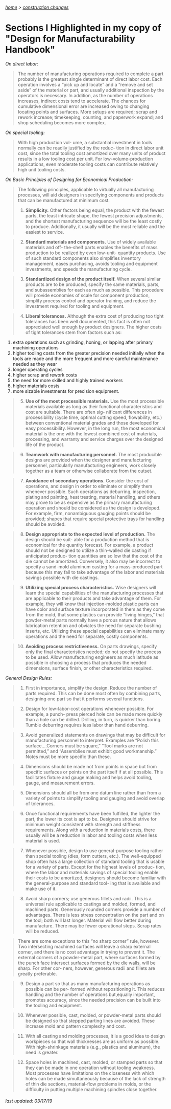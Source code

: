 ###### [home](/index.html) > [construction changes](/constructionchanges.html)
# Sections I Highlighted in my copy of "Design for Manufacturability Handbook"

*On direct labor:*

> The number of manufacturing operations required to complete a part probably is the greatest single determinant of direct labor cost. Each operation involves a “pick up and locate” and a “remove and set aside” of the material or part, and usually additional inspection by the operators is necessary. In addition, as the number of operations increases, indirect costs tend to accelerate. The chances for cumulative dimensional error are increased owing to changing locating points and surfaces. More setups are required; scrap and rework increase; timekeeping, counting, and paperwork expand; and shop scheduling becomes more complex.


*On special tooling:*

> With high production vol- ume, a substantial investment in tools normally can be readily justified by the reduc- tion in direct labor unit cost, since the total tooling cost amortized over many units of product results in a low tooling cost per unit. For low-volume-production applications, even moderate tooling costs can contribute relatively high unit tooling costs.

*On Basic Principles of Designing for Economical Production:*

> The following principles, applicable to virtually all manufacturing processes, will aid designers in specifying components and products that can be manufactured at minimum cost.
> > 1. **Simplicity.** Other factors being equal, the product with the fewest parts, the least intricate shape, the fewest precision adjustments, and the shortest manufacturing sequence will be the least costly to produce. Additionally, it usually will be the most reliable and the easiest to service.> 2. **Standard materials and components.** Use of widely available materials and off- the-shelf parts enables the benefits of mass production to be realized by even low-unit- quantity products. Use of such standard components also simplifies inventory management, eases purchasing, avoids tooling and equipment  investments, and speeds the manufacturing cycle.> 3. **Standardized design of the product itself.** When several similar products are to be produced, specify the same materials, parts, and subassemblies for each as much as possible. This procedure will provide economies of scale for component production, simplify process control and operator training, and reduce the investment required for tooling and equipment.> 4. **Liberal tolerances.** Although the extra cost of producing too tight tolerances has been well documented, this fact is often not appreciated well enough by product designers. The higher costs of tight tolerances stem from factors such as:
  1. extra operations such as grinding, honing, or lapping after primary machining operations 
  2. higher tooling costs from the greater precision needed initially when the tools are made and the more frequent and more careful maintenance needed as they wear
  3. longer operating cycles
  4. higher scrap and rework costs
  5. the need for more skilled and highly trained workers
  6. higher materials costs
  7. more sizable investments for precision equipment.> 5. **Use of the most processible materials.** Use the most processible materials available as long as their functional characteristics and cost are suitable. There are often sig- nificant differences in processibility (cycle time, optimal cutting speed, flowability, etc.) between conventional material grades and those developed for easy processibility. However, in the long run, the most economical material is the one with the lowest combined cost of materials, processing, and warranty and service charges over the designed life of the product.> 6. **Teamwork with manufacturing personnel.** The most producible designs are provided when the designer and manufacturing personnel, particularly manufacturing engineers, work closely together as a team or otherwise collaborate from the outset.

> 7. **Avoidance of secondary operations.** Consider the cost of operations, and design in order to eliminate or simplify them whenever possible. Such operations as deburring, inspection, plating and painting, heat treating, material handling, and others may prove to be as expensive as the primary manufacturing operation and should be considered as the design is developed. For example, firm, nonambiguous gauging points should be provided; shapes that require special protective trays for handling should be avoided.> 8. **Design appropriate to the expected level of production.** The design should be suit- able for a production method that is economical for the quantity forecast. For example, a product should not be designed to utilize a thin-walled die casting if anticipated produc- tion quantities are so low that the cost of the die cannot be amortized. Conversely, it also may be incorrect to specify a sand-mold aluminum casting for a mass-produced part because this may fail to take advantage of the labor and materials savings possible with die castings.> 9. **Utilizing special process characteristics.** Wise designers will learn the special capabilities of the manufacturing processes that are applicable to their products and take advantage of them. For example, they will know that injection-molded plastic parts can have color and surface texture incorporated in them as they come from the mold, that some plastics can provide “living hinges,” that powder-metal parts normally have a porous nature that allows lubrication retention and obviates the need for separate bushing inserts, etc. Utilizing these special capabilities can eliminate many operations and the need for separate, costly components.> 10. **Avoiding process restrictiveness.** On parts drawings, specify only the final characteristics needed; do not specify the process to be used. Allow manufacturing engineers as much latitude as possible in choosing a process that produces the needed dimensions, surface finish, or other characteristics required.

*General Design Rules:*

> 1. First in importance, simplify the design. Reduce the number of parts required. This can be done most often by combining parts, designing one part so that it performs several functions.
> 2. Design for low-labor-cost operations whenever possible. For example, a punch- press pierced hole can be made more quickly than a hole can be drilled. Drilling, in turn, is quicker than boring. Tumble deburring requires less labor than hand deburring.
> 3. Avoid generalized statements on drawings that may be difficult for manufacturing personnel to interpret. Examples are “Polish this surface....Corners must be square,” “Tool marks are not permitted,” and “Assemblies must exhibit good workmanship.” Notes must be more specific than these.
> 4. Dimensions should be made not from points in space but from specific surfaces or points on the part itself if at all possible. This facilitates fixture and gauge making and helps avoid tooling, gauge, and measurement errors.
> 5. Dimensions should all be from one datum line rather than from a variety of points to simplify tooling and gauging and avoid overlap of tolerances.
> 6. Once functional requirements have been fulfilled, the lighter the part, the lower its cost is apt to be. Designers should strive for minimum weight consistent with strength and stiffness requirements. Along with a reduction in materials costs, there usually will be a reduction in labor and tooling costs when less material is used.
> 7. Whenever possible, design to use general-purpose tooling rather than special tooling (dies, form cutters, etc.). The well-equipped shop often has a large collection of standard tooling that is usable for a variety of parts. Except for the highest levels of produc- tion, where the labor and materials savings of special tooling enable their costs to be amortized, designers should become familiar with the general-purpose and standard tool- ing that is available and make use of it.
> 8. Avoid sharp corners; use generous fillets and radii. This is a universal rule applicable to castings and molded, formed, and machined parts. Generously rounded corners provide a number of advantages. There is less stress concentration on the part and on the tool; both will last longer. Material will flow better during manufacture. There may be fewer operational steps. Scrap rates will be reduced.
>  There are some exceptions to this “no sharp corner” rule, however. Two intersecting machined surfaces will leave a sharp external corner, and there is no cost advantage in trying to prevent it. The external corners of a powder-metal part, where surfaces formed by the punch face intersect surfaces formed by the die walls, will be sharp. For other cor- ners, however, generous radii and fillets are greatly preferable.
> 9. Design a part so that as many manufacturing operations as possible can be per- formed without repositioning it. This reduces handling and the number of operations but,equally important, promotes accuracy, since the needed precision can be built into the tooling and equipment.
> 10. Whenever possible, cast, molded, or powder-metal parts should be designed so that stepped parting lines are avoided. These increase mold and pattern complexity and cost.
> 11. With all casting and molding processes, it is a good idea to design workpieces so that wall thicknesses are as uniform as possible. With high-shrinkage materials (e.g., plastics and aluminum), the need is greater.
> 12. Space holes in machined, cast, molded, or stamped parts so that they can be made in one operation without tooling weakness. Most processes have limitations on the closeness with which holes can be made simultaneously because of the lack of strength of thin die sections, material-flow problems in molds, or the difficulty in putting multiple machining spindles close together.

###### *last updated: 03/17/19*